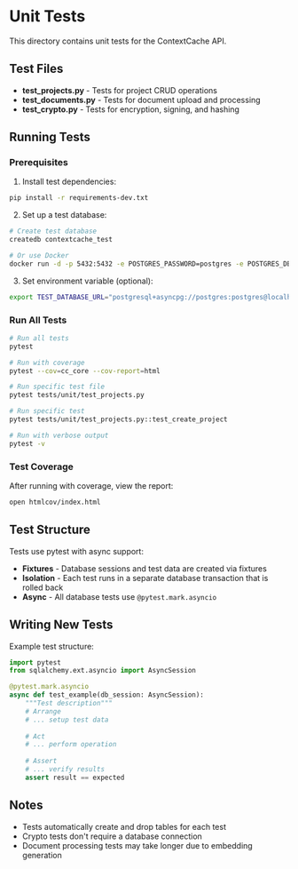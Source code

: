 # Unit Tests

This directory contains unit tests for the ContextCache API.

## Test Files

- **test_projects.py** - Tests for project CRUD operations
- **test_documents.py** - Tests for document upload and processing
- **test_crypto.py** - Tests for encryption, signing, and hashing

## Running Tests

### Prerequisites

1. Install test dependencies:
```bash
pip install -r requirements-dev.txt
```

2. Set up a test database:
```bash
# Create test database
createdb contextcache_test

# Or use Docker
docker run -d -p 5432:5432 -e POSTGRES_PASSWORD=postgres -e POSTGRES_DB=contextcache_test postgres:15
```

3. Set environment variable (optional):
```bash
export TEST_DATABASE_URL="postgresql+asyncpg://postgres:postgres@localhost:5432/contextcache_test"
```

### Run All Tests

```bash
# Run all tests
pytest

# Run with coverage
pytest --cov=cc_core --cov-report=html

# Run specific test file
pytest tests/unit/test_projects.py

# Run specific test
pytest tests/unit/test_projects.py::test_create_project

# Run with verbose output
pytest -v
```

### Test Coverage

After running with coverage, view the report:
```bash
open htmlcov/index.html
```

## Test Structure

Tests use pytest with async support:

- **Fixtures** - Database sessions and test data are created via fixtures
- **Isolation** - Each test runs in a separate database transaction that is rolled back
- **Async** - All database tests use `@pytest.mark.asyncio`

## Writing New Tests

Example test structure:

```python
import pytest
from sqlalchemy.ext.asyncio import AsyncSession

@pytest.mark.asyncio
async def test_example(db_session: AsyncSession):
    """Test description"""
    # Arrange
    # ... setup test data
    
    # Act
    # ... perform operation
    
    # Assert
    # ... verify results
    assert result == expected
```

## Notes

- Tests automatically create and drop tables for each test
- Crypto tests don't require a database connection
- Document processing tests may take longer due to embedding generation
